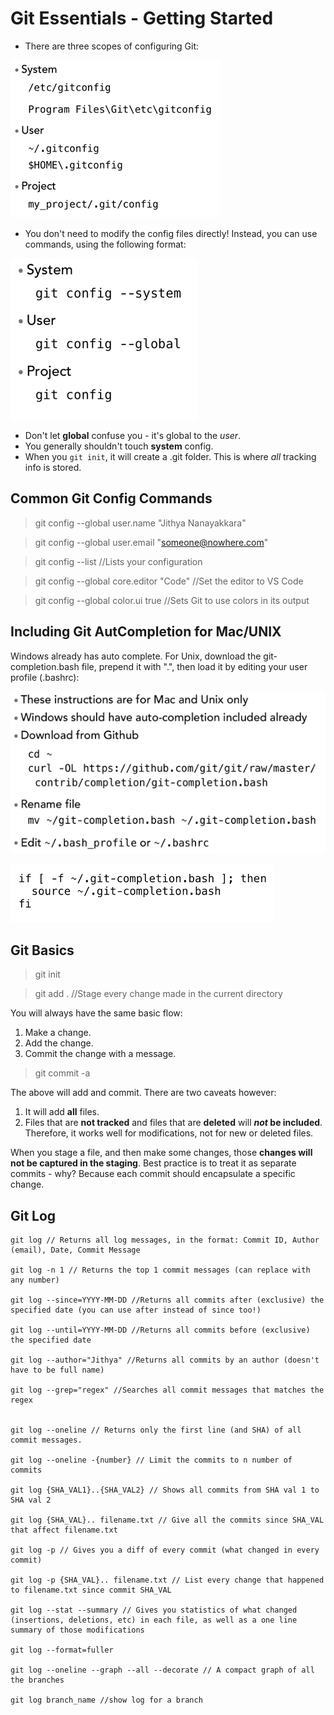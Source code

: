 # Git Essentials - Getting Started

* There are three scopes of configuring Git:

![GitConfig](./config.PNG)

* You don't need to modify the config files directly! Instead, you can use commands, using the following format:

![ConfigCommand](./configcommand.PNG)

* Don't let **global** confuse you - it's global to the *user*.
* You generally shouldn't touch **system** config.
* When you `git init`, it will create a .git folder. This is where *all* tracking info is stored.

## Common Git Config Commands

> git config --global user.name "Jithya Nanayakkara"

> git config --global user.email "someone@nowhere.com"

> git config --list //Lists your configuration

> git config --global core.editor "Code" //Set the editor to VS Code

> git config --global color.ui true //Sets Git to use colors in its output

## Including Git AutCompletion for Mac/UNIX

Windows already has auto complete.
For Unix, download the git-completion.bash file, prepend it with ".", then load it by editing your user profile (.bashrc):

![Auto1](./auto1.PNG)

![Auto1](./auto2.PNG)


## Git Basics

> git init

> git add . //Stage every change made in the current directory

You will always have the same basic flow:
1. Make a change.
1. Add the change.
2. Commit the change with a message.

> git commit -a

The above will add and commit. There are two caveats however:
1. It will add **all** files.
2. Files that are **not tracked** and files that are **deleted** will ***not* be included**.
Therefore, it works well for modifications, not for new or deleted files.

When you stage a file, and then make some changes, those **changes will not be captured in the staging**.
Best practice is to treat it as separate commits - why? Because each commit should encapsulate a specific change.


## Git Log 

```
git log // Returns all log messages, in the format: Commit ID, Author (email), Date, Commit Message

git log -n 1 // Returns the top 1 commit messages (can replace with any number)

git log --since=YYYY-MM-DD //Returns all commits after (exclusive) the specified date (you can use after instead of since too!)

git log --until=YYYY-MM-DD //Returns all commits before (exclusive) the specified date

git log --author="Jithya" //Returns all commits by an author (doesn't have to be full name)

git log --grep="regex" //Searches all commit messages that matches the regex


git log --oneline // Returns only the first line (and SHA) of all commit messages.

git log --oneline -{number} // Limit the commits to n number of commits

git log {SHA_VAL1}..{SHA_VAL2} // Shows all commits from SHA val 1 to SHA val 2

git log {SHA_VAL}.. filename.txt // Give all the commits since SHA_VAL that affect filename.txt

git log -p // Gives you a diff of every commit (what changed in every commit)

git log -p {SHA_VAL}.. filename.txt // List every change that happened to filename.txt since commit SHA_VAL

git log --stat --summary // Gives you statistics of what changed (insertions, deletions, etc) in each file, as well as a one line summary of those modifications

git log --format=fuller

git log --oneline --graph --all --decorate // A compact graph of all the branches

git log branch_name //show log for a branch
```